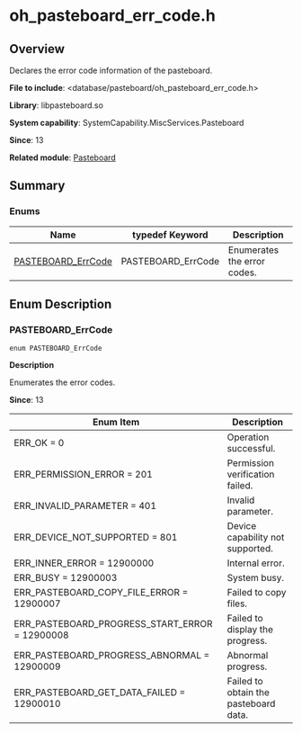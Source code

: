 # oh_pasteboard_err_code.h

## Overview

Declares the error code information of the pasteboard.

**File to include**: <database/pasteboard/oh_pasteboard_err_code.h>

**Library**: libpasteboard.so

**System capability**: SystemCapability.MiscServices.Pasteboard

**Since**: 13

**Related module**: [Pasteboard](capi-pasteboard.md)

## Summary

### Enums

| Name| typedef Keyword| Description|
| -- | -- | -- |
| [PASTEBOARD_ErrCode](#pasteboard_errcode) | PASTEBOARD_ErrCode | Enumerates the error codes.|

## Enum Description

### PASTEBOARD_ErrCode

```
enum PASTEBOARD_ErrCode
```

**Description**

Enumerates the error codes.

**Since**: 13

| Enum Item| Description|
| -- | -- |
| ERR_OK = 0 | Operation successful.|
| ERR_PERMISSION_ERROR = 201 | Permission verification failed.|
| ERR_INVALID_PARAMETER = 401 | Invalid parameter.|
| ERR_DEVICE_NOT_SUPPORTED = 801 | Device capability not supported.|
| ERR_INNER_ERROR = 12900000 | Internal error.|
| ERR_BUSY = 12900003 | System busy.|
| ERR_PASTEBOARD_COPY_FILE_ERROR = 12900007 | Failed to copy files.|
| ERR_PASTEBOARD_PROGRESS_START_ERROR = 12900008 | Failed to display the progress.|
| ERR_PASTEBOARD_PROGRESS_ABNORMAL = 12900009 | Abnormal progress.|
| ERR_PASTEBOARD_GET_DATA_FAILED = 12900010 | Failed to obtain the pasteboard data.|
